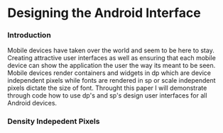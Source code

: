 # Designing the Android Interface

### Introduction
Mobile devices have taken over the world and seem to be here to stay. Creating attractive user interfaces as well as ensuring that each mobile device can show the application the user the way its meant to be seen. Mobile devices render containers and widgets in dp which are device independent pixels while fonts are rendered in sp or scale independent pixels dictate the size of font. Throught this paper I will demonstrate through code how to use dp's and sp's design user interfaces for all Android devices.

### Density Indepedent Pixels

